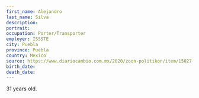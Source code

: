 ```yaml
---
first_name: Alejandro
last_name: Silva
description: 
portrait: 
occupation: Porter/Transporter
employer: ISSSTE
city: Puebla
province: Puebla
country: Mexico
source: https://www.diariocambio.com.mx/2020/zoon-politikon/item/15027-16-guerreros-del-sector-salud-han-muerto-en-la-guerra-vs-covid
birth_date: 
death_date: 
---
```


31 years old.